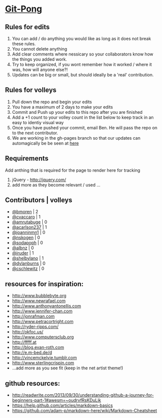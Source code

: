 [Git-Pong](http://bmoren.github.io/W-S_git_pong_2014/)
=========
Rules for edits
-----------
1. You can add / do anything you would like as long as it does not break these rules.
2. You cannot delete anything
3. Add clear comments where nessicary so your collaborators know how the things you added work. 
4. Try to keep organized, if you wont remember how it worked / where it was, how will anyone else?!
5. Updates can be big or small, but should ideally be a 'real' contribution.

Rules for volleys
-----------
1. Pull down the repo and begin your edits
2. You have a maximum of 2 days to make your edits
3. Commit and Push up your edits to this repo after you are finished
4. Add a +1 count to your volley count in the list below to keep track in an easy to identiy visual way 
5. Once you have pushed your commit, email Ben. He will pass the repo on to the next contributor.
6. We are working in the gh-pages branch so that our updates can automagically be be seen at [here](http://bmoren.github.io/W-S_git_pong_2014/)

Requirements
-----------
Add anthing that is required for the page to render here for tracking

1. jQuery - http://jquery.com/
2. add more as they become relevant / used ...

Contributors | volleys
-----------
* [@bmoren](http://github.com/bmoren) | 2
* [@cvaccaro](http://github.com/cvaccaro) | 1
* [@amrutabuge](http://github.com/amrutabuge)  | 0
* [@acarlson237](http://github.com/acarlson237)  | 1
* [@joanninmn1](http://github.com/joanninmn1)  | 0
* [@nskogen](http://github.com/nskogen)  | 0
* [@sodapoph](http://github.com/sodapoph)  | 0
* [@albnz](http://github.com/albnz)  | 0
* [@iruder](http://github.com/iruder) | 1
* [@shelbylano](http://github.com/shelbylano)  | 1
* [@dylanburns](http://github.com/dylanburns)  | 0
* [@cschlewitz](http://github.com/schlewitz)  | 0

resources for inspiration:
-------------
* http://www.bubblebyte.org
* http://www.newrafael.com
* http://www.anthonyantonellis.com
* http://www.jennifer-chan.com
* http://jonrafman.com
* http://www.petracortright.com
* http://ryder-ripps.com/
* http://okfoc.us/
* http://www.computersclub.org
* http://fffff.at
* http://blog.evan-roth.com
* http://e.m-bed.de/d
* http://vincemckelvie.tumblr.com
* http://www.sterlingcrispin.com
* ...add more as you see fit (keep in the net artist theme!)

github resources:
-------------
* http://readwrite.com/2013/09/30/understanding-github-a-journey-for-beginners-part-1#awesm=~oudrvfRsKDuLik
* https://help.github.com/articles/markdown-basics
* https://github.com/adam-p/markdown-here/wiki/Markdown-Cheatsheet




